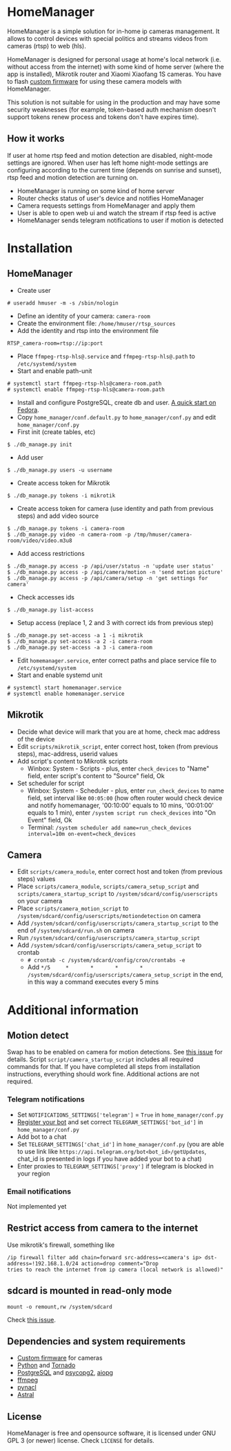 
# HomeManager

HomeManager is a simple solution for in-home ip cameras management. It allows to control devices with special politics and streams videos from cameras (rtsp) to web (hls).

HomeManager is designed for personal usage at home's local network (i.e. without access from the internet) with some kind of home server (where the app is installed), Mikrotik router and Xiaomi Xiaofang 1S cameras. You have to flash [custom firmware](https://github.com/EliasKotlyar/Xiaomi-Dafang-Hacks) for using these camera models with HomeManager. 

This solution is not suitable for using in the production and may have some security weaknesses (for example, token-based auth mechanism doesn't support tokens renew process and tokens don't have expires time).

## How it works
If user at home rtsp feed and motion detection are disabled, night-mode settings are ignored. When user has left home night-mode settings are configuring according to the current time (depends on sunrise and sunset), rtsp feed and motion detection are turning on. 

* HomeManager is running on some kind of home server
* Router checks status of user's device and notifies HomeManager
* Camera requests settings from HomeManager and apply them 
* User is able to open web ui and watch the stream if rtsp feed is active
* HomeManager sends telegram notifications to user if motion is detected

# Installation
## HomeManager
* Create user 
```
# useradd hmuser -m -s /sbin/nologin
```
* Define an identity of your camera: `camera-room` 
* Create the environment file: `/home/hmuser/rtsp_sources`
* Add the identity and rtsp into the environment file 
```
RTSP_camera-room=rtsp://ip:port
```
* Place `ffmpeg-rtsp-hls@.service` and `ffmpeg-rtsp-hls@.path` to `/etc/systemd/system`
* Start and enable path-unit
```
# systemctl start ffmpeg-rtsp-hls@camera-room.path
# systemctl enable ffmpeg-rtsp-hls@camera-room.path
```
* Install and configure PostgreSQL, create db and user. [A quick start on Fedora](https://fedoramagazine.org/postgresql-quick-start-fedora-24/).
* Copy `home_manager/conf.default.py` to `home_manager/conf.py` and edit `home_manager/conf.py`
* First init (create tables, etc)
```
$ ./db_manage.py init
```
* Add user
```
$ ./db_manage.py users -u username
```
* Create access token for Mikrotik
```
$ ./db_manage.py tokens -i mikrotik
```
* Create access token for camera (use identity and path from previous steps) and add video source
```
$ ./db_manage.py tokens -i camera-room
$ ./db_manage.py video -n camera-room -p /tmp/hmuser/camera-room/video/video.m3u8
```
* Add access restrictions
```
$ ./db_manage.py access -p /api/user/status -n 'update user status'
$ ./db_manage.py access -p /api/camera/motion -n 'send motion picture'
$ ./db_manage.py access -p /api/camera/setup -n 'get settings for camera'
```
* Check accesses ids
```
$ ./db_manage.py list-access
```
* Setup access (replace 1, 2 and 3 with correct ids from previous step) 
```
$ ./db_manage.py set-access -a 1 -i mikrotik
$ ./db_manage.py set-access -a 2 -i camera-room
$ ./db_manage.py set-access -a 3 -i camera-room
```
* Edit `homemanager.service`, enter correct paths and place service file to `/etc/systemd/system`
* Start and enable systemd unit
```
# systemctl start homemanager.service
# systemctl enable homemanager.service
```

## Mikrotik 
* Decide what device will mark that you are at home, check mac address of the device
* Edit `scripts/mikrotik_script`, enter correct host, token (from previous steps), mac-address, userid values
* Add script's content to Mikrotik scripts
  * Winbox: System - Scripts - plus, enter `check_devices` to "Name" field, enter script's content to "Source" field, Ok
* Set scheduler for script
  * Winbox: System - Scheduler - plus, enter `run_check_devices` to name field, set interval like `00:05:00` (how often router would check device and notify homemanager, '00:10:00' equals to 10 mins, '00:01:00' equals to 1 min), enter `/system script run check_devices` into "On Event" field, Ok
  * Terminal: `/system scheduler add name=run_check_devices interval=10m on-event=check_devices`

## Camera
* Edit `scripts/camera_module`, enter correct host and token (from previous steps) values
* Place `scripts/camera_module`, `scripts/camera_setup_script` and `scripts/camera_startup_script` to `/system/sdcard/config/userscripts` on your camera
* Place `scripts/camera_motion_script` to `/system/sdcard/config/userscripts/motiondetection` on camera
* Add `/system/sdcard/config/userscripts/camera_startup_script` to the end of `/system/sdcard/run.sh` on camera 
* Run `/system/sdcard/config/userscripts/camera_startup_script` 
* Add `/system/sdcard/config/userscripts/camera_setup_script` to crontab
  * `# crontab -c /system/sdcard/config/cron/crontabs -e`
  * Add `*/5     *       *       *       *       /system/sdcard/config/userscripts/camera_setup_script` in the end, in this way a command executes every 5 mins

# Additional information
## Motion detect
Swap has to be enabled on camera for motion detections. See [this issue](https://github.com/EliasKotlyar/Xiaomi-Dafang-Hacks/issues/552) for details. Script `script/camera_startup_script` includes all required commands for that. If you have completed all steps from installation instructions, everything should work fine. Additional actions are not required. 

### Telegram notifications
* Set `NOTIFICATIONS_SETTINGS['telegram']` = `True` in `home_manager/conf.py`
* [Register your bot](https://core.telegram.org/bots#6-botfather) and set correct `TELEGRAM_SETTINGS['bot_id']` in `home_manager/conf.py`
* Add bot to a chat
* Set `TELEGRAM_SETTINGS['chat_id']` in `home_manager/conf.py` (you are able to use link like `https://api.telegram.org/bot<bot_id>/getUpdates`, chat_id is presented in logs if you have added your bot to a chat)
* Enter proxies to `TELEGRAM_SETTINGS['proxy']` if telegram is blocked in your region

### Email notifications
Not implemented yet

## Restrict access from camera to the internet
Use mikrotik's firewall, something like
```
/ip firewall filter add chain=forward src-address=<camera's ip> dst-address=!192.168.1.0/24 action=drop comment="Drop 
tries to reach the internet from ip camera (local network is allowed)"
```

## sdcard is mounted in read-only mode
```
mount -o remount,rw /system/sdcard
```
Check [this issue](https://github.com/EliasKotlyar/Xiaomi-Dafang-Hacks/issues/409). 

## Dependencies and system requirements
* [Custom firmware](https://github.com/EliasKotlyar/Xiaomi-Dafang-Hacks) for cameras
* [Python](http://www.python.org) and [Tornado](https://github.com/tornadoweb/tornado)
* [PostgreSQL](http://www.postgresql.org) and [psycopg2](http://initd.org/psycopg), [aiopg](https://github.com/aio-libs/aiopg)
* [ffmpeg](https://ffmpeg.org)
* [pynacl](https://github.com/pyca/pynacl/)
* [Astral](https://github.com/sffjunkie/astral)

## License
HomeManager is free and opensource software, it is licensed under GNU GPL 3 (or newer) license. Check `LICENSE` for details.
